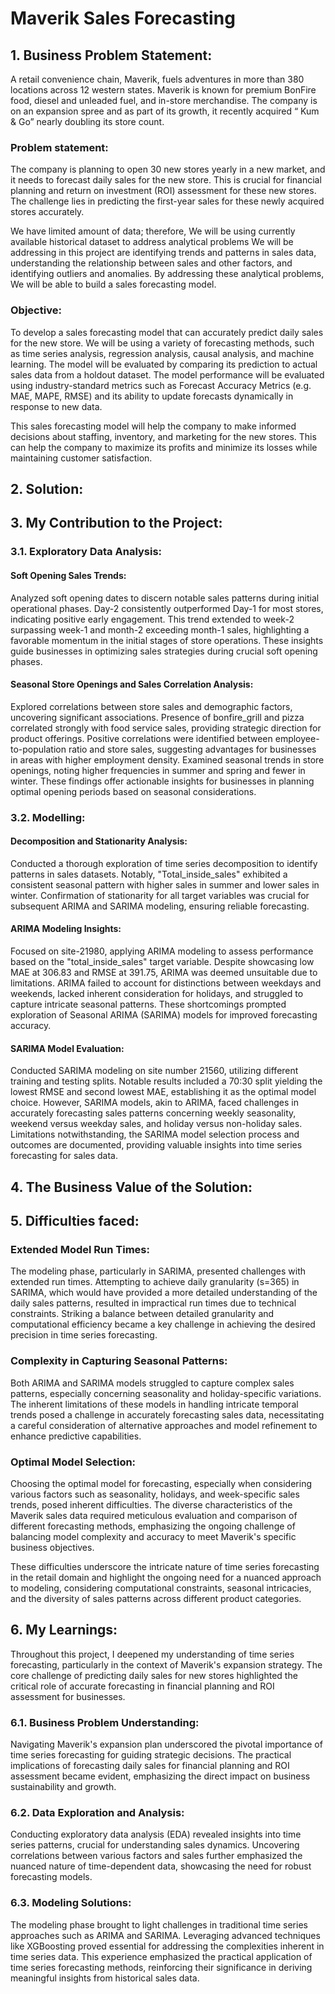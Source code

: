 # Maverik Sales Forecasting

## 1. Business Problem Statement:

A retail convenience chain, Maverik, fuels adventures in more than 380 locations across 12 western states. Maverik is known for premium BonFire food, diesel and unleaded fuel, and in-store merchandise. The company is on an expansion spree and as part of its growth, it recently acquired “ Kum & Go” nearly doubling its store count.

### Problem statement:
The company is planning to open 30 new stores yearly in a new market, and it needs to forecast daily sales for the new store. This is crucial for financial planning and return on investment (ROI) assessment for these new stores. The challenge lies in predicting the first-year sales for these newly acquired stores accurately.

We have limited amount of data; therefore, We will be using currently available historical dataset to address analytical problems We will be addressing in this project are identifying trends and patterns in sales data, understanding the relationship between sales and other factors, and identifying outliers and anomalies. By addressing these analytical problems, We will be able to build a sales forecasting model.

### Objective:
To develop a sales forecasting model that can accurately predict daily sales for the new store. We will be using a variety of forecasting methods, such as time series analysis, regression analysis, causal analysis, and machine learning. The model will be evaluated by comparing its prediction to actual sales data from a holdout dataset. The model performance will be evaluated using industry-standard metrics such as Forecast Accuracy Metrics (e.g. MAE, MAPE, RMSE) and its ability to update forecasts dynamically in response to new data.

This sales forecasting model will help the company to make informed decisions about staffing, inventory, and marketing for the new stores. This can help the company to maximize its profits and minimize its losses while maintaining customer satisfaction.

## 2. Solution:



## 3. My Contribution to the Project:

### 3.1. Exploratory Data Analysis:

#### Soft Opening Sales Trends:
Analyzed soft opening dates to discern notable sales patterns during initial operational phases. Day-2 consistently outperformed Day-1 for most stores, indicating positive early engagement. This trend extended to week-2 surpassing week-1 and month-2 exceeding month-1 sales, highlighting a favorable momentum in the initial stages of store operations. These insights guide businesses in optimizing sales strategies during crucial soft opening phases.

#### Seasonal Store Openings and Sales Correlation Analysis:
Explored correlations between store sales and demographic factors, uncovering significant associations. Presence of bonfire_grill and pizza correlated strongly with food service sales, providing strategic direction for product offerings. Positive correlations were identified between employee-to-population ratio and store sales, suggesting advantages for businesses in areas with higher employment density. Examined seasonal trends in store openings, noting higher frequencies in summer and spring and fewer in winter. These findings offer actionable insights for businesses in planning optimal opening periods based on seasonal considerations.

### 3.2. Modelling:

#### Decomposition and Stationarity Analysis:
Conducted a thorough exploration of time series decomposition to identify patterns in sales datasets. Notably, "Total_inside_sales" exhibited a consistent seasonal pattern with higher sales in summer and lower sales in winter. Confirmation of stationarity for all target variables was crucial for subsequent ARIMA and SARIMA modeling, ensuring reliable forecasting.

#### ARIMA Modeling Insights:
Focused on site-21980, applying ARIMA modeling to assess performance based on the "total_inside_sales" target variable. Despite showcasing low MAE at 306.83 and RMSE at 391.75, ARIMA was deemed unsuitable due to limitations. ARIMA failed to account for distinctions between weekdays and weekends, lacked inherent consideration for holidays, and struggled to capture intricate seasonal patterns. These shortcomings prompted exploration of Seasonal ARIMA (SARIMA) models for improved forecasting accuracy.

#### SARIMA Model Evaluation:
Conducted SARIMA modeling on site number 21560, utilizing different training and testing splits. Notable results included a 70:30 split yielding the lowest RMSE and second lowest MAE, establishing it as the optimal model choice. However, SARIMA models, akin to ARIMA, faced challenges in accurately forecasting sales patterns concerning weekly seasonality, weekend versus weekday sales, and holiday versus non-holiday sales. Limitations notwithstanding, the SARIMA model selection process and outcomes are documented, providing valuable insights into time series forecasting for sales data.

## 4. The Business Value of the Solution:



## 5. Difficulties faced:

### Extended Model Run Times: 
The modeling phase, particularly in SARIMA, presented challenges with extended run times. Attempting to achieve daily granularity (s=365) in SARIMA, which would have provided a more detailed understanding of the daily sales patterns, resulted in impractical run times due to technical constraints. Striking a balance between detailed granularity and computational efficiency became a key challenge in achieving the desired precision in time series forecasting.

### Complexity in Capturing Seasonal Patterns: 
Both ARIMA and SARIMA models struggled to capture complex sales patterns, especially concerning seasonality and holiday-specific variations. The inherent limitations of these models in handling intricate temporal trends posed a challenge in accurately forecasting sales data, necessitating a careful consideration of alternative approaches and model refinement to enhance predictive capabilities.

### Optimal Model Selection: 
Choosing the optimal model for forecasting, especially when considering various factors such as seasonality, holidays, and week-specific sales trends, posed inherent difficulties. The diverse characteristics of the Maverik sales data required meticulous evaluation and comparison of different forecasting methods, emphasizing the ongoing challenge of balancing model complexity and accuracy to meet Maverik's specific business objectives.

These difficulties underscore the intricate nature of time series forecasting in the retail domain and highlight the ongoing need for a nuanced approach to modeling, considering computational constraints, seasonal intricacies, and the diversity of sales patterns across different product categories.

## 6. My Learnings:

Throughout this project, I deepened my understanding of time series forecasting, particularly in the context of Maverik's expansion strategy. The core challenge of predicting daily sales for new stores highlighted the critical role of accurate forecasting in financial planning and ROI assessment for businesses.

### 6.1. Business Problem Understanding:
Navigating Maverik's expansion plan underscored the pivotal importance of time series forecasting for guiding strategic decisions. The practical implications of forecasting daily sales for financial planning and ROI assessment became evident, emphasizing the direct impact on business sustainability and growth.

### 6.2. Data Exploration and Analysis:
Conducting exploratory data analysis (EDA) revealed insights into time series patterns, crucial for understanding sales dynamics. Uncovering correlations between various factors and sales further emphasized the nuanced nature of time-dependent data, showcasing the need for robust forecasting models.

### 6.3. Modeling Solutions:
The modeling phase brought to light challenges in traditional time series approaches such as ARIMA and SARIMA. Leveraging advanced techniques like XGBoosting proved essential for addressing the complexities inherent in time series data. This experience emphasized the practical application of time series forecasting methods, reinforcing their significance in deriving meaningful insights from historical sales data.
